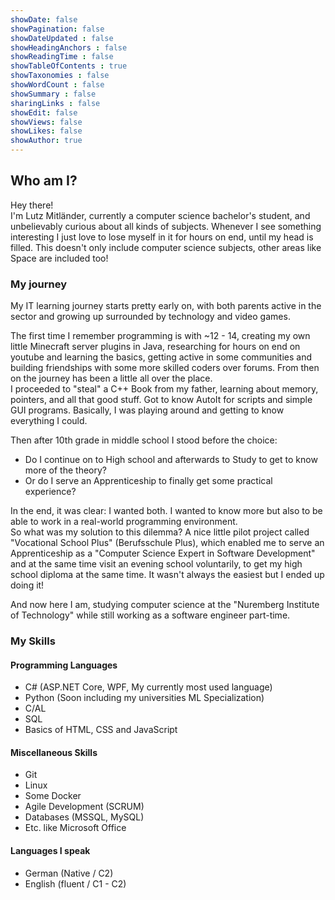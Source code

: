 ```yaml
---
showDate: false
showPagination: false
showDateUpdated : false
showHeadingAnchors : false
showReadingTime : false
showTableOfContents : true
showTaxonomies : false 
showWordCount : false
showSummary : false
sharingLinks : false
showEdit: false
showViews: false
showLikes: false
showAuthor: true
---
```

## Who am I?
Hey there! <br/>
I'm Lutz Mitländer, currently a computer science bachelor's student, and unbelievably curious about all kinds of subjects. Whenever I see something interesting I just love to lose myself in it for hours on end, until my head is filled. This doesn't only include computer science subjects, other areas like Space are included too!

### My journey
My IT learning journey starts pretty early on, with both parents active in the sector and growing up surrounded by technology and video games.

The first time I remember programming is with ~12 - 14, creating my own little Minecraft server plugins in Java, researching for hours on end on youtube and learning the basics, getting active in some communities and building friendships with some more skilled coders over forums. From then on the journey has been a little all over the place. <br/> I proceeded to "steal" a C++ Book from my father, learning about memory, pointers, and all that good stuff. Got to know AutoIt for scripts and simple GUI programs. Basically, I was playing around and getting to know everything I could.

Then after 10th grade in middle school I stood before the choice: <br/>
 - Do I continue on to High school and afterwards to Study to get to know more of the theory?
 - Or do I serve an Apprenticeship to finally get some practical experience? 

In the end, it was clear: I wanted both. I wanted to know more but also to be able to work in a real-world programming environment. <br/>
So what was my solution to this dilemma? A nice little pilot project called "Vocational School Plus" (Berufsschule Plus), which enabled me to serve an Apprenticeship as a "Computer Science Expert in Software Development" and at the same time visit an evening school voluntarily, to get my high school diploma at the same time. It wasn't always the easiest but I ended up doing it!

And now here I am, studying computer science at the "Nuremberg Institute of Technology" while still working as a software engineer part-time.

### My Skills

#### Programming Languages
 - C# (ASP.NET Core, WPF, My currently most used language)
 - Python (Soon including my universities ML Specialization)
 - C/AL
 - SQL
 - Basics of HTML, CSS and JavaScript

#### Miscellaneous Skills
 - Git
 - Linux
 - Some Docker
 - Agile Development (SCRUM)
 - Databases (MSSQL, MySQL)
 - Etc. like Microsoft Office

#### Languages I speak
 - German (Native / C2)
 - English (fluent / C1 - C2)